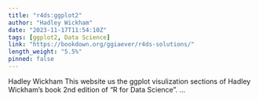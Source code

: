 ```yaml
---
title: "r4ds:ggplot2"
author: "Hadley Wickham"
date: "2023-11-17T11:54:10Z"
tags: [ggplot2, Data Science]
link: "https://bookdown.org/ggiaever/r4ds-solutions/"
length_weight: "5.5%"
pinned: false
---
```


Hadley Wickham This website us the ggplot visulization sections of Hadley Wickham’s book 2nd edition of “R for Data Science”.  ...
